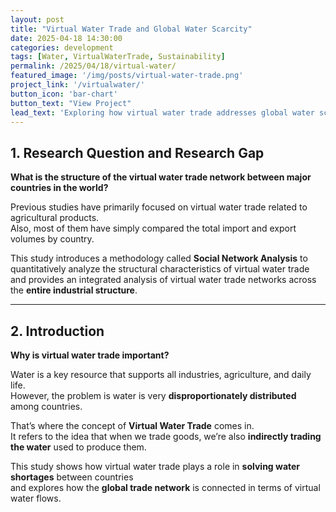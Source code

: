 ```yaml
---
layout: post
title: "Virtual Water Trade and Global Water Scarcity"
date: 2025-04-18 14:30:00
categories: development
tags: [Water, VirtualWaterTrade, Sustainability]
permalink: /2025/04/18/virtual-water/
featured_image: '/img/posts/virtual-water-trade.png'
project_link: '/virtualwater/'
button_icon: 'bar-chart'
button_text: "View Project"
lead_text: 'Exploring how virtual water trade addresses global water scarcity.'
---
```


## 1. Research Question and Research Gap

**What is the structure of the virtual water trade network between major countries in the world?**

Previous studies have primarily focused on virtual water trade related to agricultural products.  
Also, most of them have simply compared the total import and export volumes by country.

This study introduces a methodology called **Social Network Analysis** to quantitatively analyze the structural characteristics of virtual water trade  
and provides an integrated analysis of virtual water trade networks across the **entire industrial structure**.

---

## 2. Introduction

**Why is virtual water trade important?**

Water is a key resource that supports all industries, agriculture, and daily life.  
However, the problem is water is very **disproportionately distributed** among countries.

That’s where the concept of **Virtual Water Trade** comes in.  
It refers to the idea that when we trade goods, we’re also **indirectly trading the water** used to produce them.

This study shows how virtual water trade plays a role in **solving water shortages** between countries  
and explores how the **global trade network** is connected in terms of virtual water flows.

